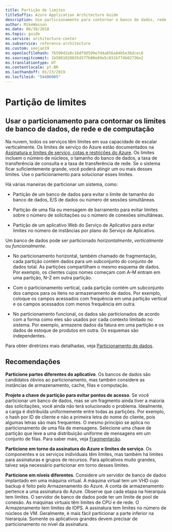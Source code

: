 ```yaml
---
title: Partição de limites
titleSuffix: Azure Application Architecture Guide
description: Use particionamento para contornar o banco de dados, rede e limites de computação.
author: MikeWasson
ms.date: 08/30/2018
ms.topic: guide
ms.service: architecture-center
ms.subservice: reference-architecture
ms.custom: seojan19
ms.openlocfilehash: 76590d2a0c16df9d599e7d4a856a84b5e3bdcec8
ms.sourcegitcommit: 1b50810208354577b00e89e5c031b774b02736e2
ms.translationtype: HT
ms.contentlocale: pt-BR
ms.lasthandoff: 01/23/2019
ms.locfileid: "54486005"
---
```

# <a name="partition-around-limits"></a>Partição de limites

## <a name="use-partitioning-to-work-around-database-network-and-compute-limits"></a>Usar o particionamento para contornar os limites de banco de dados, de rede e de computação

Na nuvem, todos os serviços têm limites em sua capacidade de escalar verticalmente. Os limites de serviço do Azure estão documentados na [Assinatura e limites de serviço, cotas e restrições do Azure][azure-limits]. Os limites incluem o número de núcleos, o tamanho do banco de dados, a taxa de transferência de consulta e a taxa de transferência de rede. Se o sistema ficar suficientemente grande, você poderá atingir um ou mais desses limites. Use o particionamento para solucionar esses limites.

Há várias maneiras de particionar um sistema, como:

- Partição de um banco de dados para evitar o limite de tamanho do banco de dados, E/S de dados ou número de sessões simultâneas.

- Partição de uma fila ou mensagem de barramento para evitar limites sobre o número de solicitações ou o número de conexões simultâneas.

- Partição de um aplicativo Web do Serviço de Aplicativo para evitar limites no número de instâncias por plano do Serviço de Aplicativo.

Um banco de dados pode ser particionado *horizontalmente*, *verticalmente* ou *funcionalmente*.

- No particionamento horizontal, também chamado de fragmentação, cada partição contém dados para um subconjunto do conjunto de dados total. As partições compartilham o mesmo esquema de dados. Por exemplo, os clientes cujos nomes começam com A&ndash;M entram em uma partição, N&ndash;Z em outra partição.

- Com o particionamento vertical, cada partição contém um subconjunto dos campos para os itens no armazenamento de dados. Por exemplo, coloque os campos acessados com frequência em uma partição vertical e os campos acessados com menos frequência em outra.

- No particionamento funcional, os dados são particionados de acordo com a forma como eles são usados por cada contexto limitado no sistema. Por exemplo, armazene dados da fatura em uma partição e os dados de estoque de produtos em outra. Os esquemas são independentes.

Para obter diretrizes mais detalhadas, veja [Particionamento de dados][data-partitioning-guidance].

## <a name="recommendations"></a>Recomendações

**Particione partes diferentes do aplicativo**. Os bancos de dados são candidatos óbvios ao particionamento, mas também considere as instâncias de armazenamento, cache, filas e computação.

**Projete a chave de partição para evitar pontos de acesso**. Se você particionar um banco de dados, mas se um fragmento ainda tiver a maioria das solicitações, você ainda não terá solucionado o problema. Idealmente, a carga é distribuída uniformemente entre todas as partições. Por exemplo, o hash por ID de cliente e não a primeira letra do nome do cliente, pois algumas letras são mais frequentes. O mesmo princípio se aplica no particionamento de uma fila de mensagens. Selecione uma chave de partição que leve a uma distribuição uniforme de mensagens em um conjunto de filas. Para saber mais, veja [Fragmentação][sharding].

**Particione em torno da assinatura do Azure e limites de serviço**. Os componentes e os serviços individuais têm limites, mas também há limites para assinaturas e grupos de recursos. Para aplicativos muito grandes, talvez seja necessário particionar em torno desses limites.

**Particione em níveis diferentes**. Considere um servidor de banco de dados implantado em uma máquina virtual. A máquina virtual tem um VHD cujo backup é feito pelo Armazenamento do Azure. A conta de armazenamento pertence a uma assinatura do Azure. Observe que cada etapa na hierarquia tem limites. O servidor de banco de dados pode ter um limite de pool de conexão. As máquinas virtuais têm limites de CPU e de rede. O Armazenamento tem limites de IOPS. A assinatura tem limites no número de núcleos de VM. Geralmente, é mais fácil particionar a parte inferior na hierarquia. Somente os aplicativos grandes devem precisar de particionamento no nível da assinatura.

<!-- links -->

[azure-limits]: /azure/azure-subscription-service-limits
[data-partitioning-guidance]: ../../best-practices/data-partitioning.md
[sharding]: ../../patterns/sharding.md
